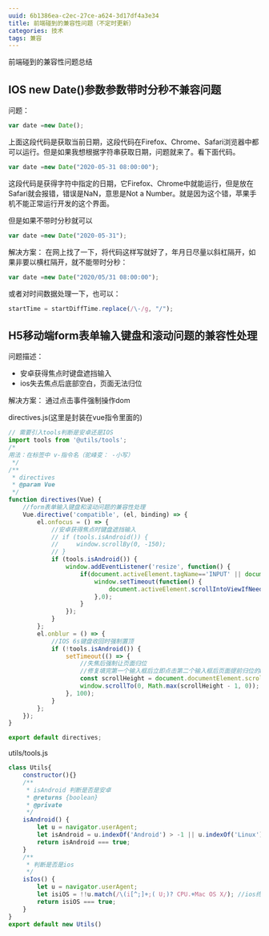 ```yaml
---
uuid: 6b1386ea-c2ec-27ce-a624-3d17df4a3e34
title: 前端碰到的兼容性问题（不定时更新）
categories: 技术
tags: 兼容
---
```

前端碰到的兼容性问题总结
## IOS new Date()参数参数带时分秒不兼容问题
问题：
```js
var date =new Date();
```
上面这段代码是获取当前日期，这段代码在Firefox、Chrome、Safari浏览器中都可以运行。但是如果我想根据字符串获取日期，问题就来了。看下面代码。
```js
var date =new Date("2020-05-31 08:00:00");
```
这段代码是获得字符中指定的日期，它Firefox、Chrome中就能运行，但是放在Safari就会报错，错误是NaN，意思是Not a Number。就是因为这个错，苹果手机不能正常运行开发的这个界面。

但是如果不带时分秒就可以
```js
var date =new Date("2020-05-31");
```
解决方案：
在网上找了一下，将代码这样写就好了，年月日尽量以斜杠隔开，如果非要以横杠隔开，就不能带时分秒：
```js
var date =new Date("2020/05/31 08:00:00");
```
或者对时间数据处理一下，也可以：
```js
startTime = startDiffTime.replace(/\-/g, "/");
```
## H5移动端form表单输入键盘和滚动问题的兼容性处理
问题描述：
- 安卓获得焦点时键盘遮挡输入
- ios失去焦点后底部空白，页面无法归位

解决方案：
通过点击事件强制操作dom

directives.js(这里是封装在vue指令里面的)
```js
// 需要引入tools判断是安卓还是IOS
import tools from '@utils/tools';
/*
用法：在标签中 v-指令名（驼峰变： -小写）
 */
/**
 * directives
 * @param Vue
 */
function directives(Vue) {
    //form表单输入键盘和滚动问题的兼容性处理
    Vue.directive('compatible', (el, binding) => {
        el.onfocus = () => {
            //安卓获得焦点时键盘遮挡输入
            // if (tools.isAndroid()) {
            //     window.scrollBy(0, -150);
            // }
            if (tools.isAndroid()) {
                window.addEventListener('resize', function() {
                    if(document.activeElement.tagName=='INPUT' || document.activeElement.tagName=='TEXTAREA') {
                        window.setTimeout(function() {
                            document.activeElement.scrollIntoViewIfNeeded();
                        },0);
                    }
                });
            }
        };
        el.onblur = () => {
            //IOS 6s键盘收回时强制置顶
            if (!tools.isAndroid()) {
                setTimeout(() => {
                    //失焦后强制让页面归位
                    //修复填完第一个输入框后立即点击第二个输入框后页面提前归位的bug
                    const scrollHeight = document.documentElement.scrollTop || document.body.scrollTop || 0;
                    window.scrollTo(0, Math.max(scrollHeight - 1, 0));
                }, 100);
            }
        };
    });
}

export default directives;
```
utils/tools.js
```js
class Utils{
    constructor(){}
    /**
     * isAndroid 判断是否是安卓
     * @returns {boolean}
     * @private
     */
    isAndroid() {
        let u = navigator.userAgent;
        let isAndroid = u.indexOf('Android') > -1 || u.indexOf('Linux') > -1; //android终端或者uc浏览器
        return isAndroid === true;
    }
    /**
     * 判断是否是ios
     */
    isIos() {
        let u = navigator.userAgent;
        let isiOS = !!u.match(/\(i[^;]+;( U;)? CPU.+Mac OS X/); //ios终端
        return isiOS === true;
    }
}
export default new Utils()
```